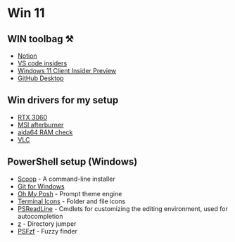 # Win 11

## WIN toolbag ⚒️

- [Notion](https://www.notion.so/)
- [VS code insiders](https://code.visualstudio.com/insiders/)
- [Windows 11 Client Insider Preview](https://www.microsoft.com/en-us/software-download/windowsinsiderpreviewiso)
- [GitHub Desktop](https://desktop.github.com/)


## Win drivers for my setup

- [RTX 3060](https://www.nvidia.com/Download/driverResults.aspx/186768/en-us)
- [MSI afterburner](https://www.msi.com/Landing/afterburner/graphics-cards)
- [aida64 RAM check](https://www.aida64.com/downloads/NzlmZTllNmE=)
- [VLC](https://www.videolan.org/vlc/)

## PowerShell setup (Windows)

- [Scoop](https://scoop.sh/) - A command-line installer
- [Git for Windows](https://gitforwindows.org/)
- [Oh My Posh](https://ohmyposh.dev/) - Prompt theme engine
- [Terminal Icons](https://github.com/devblackops/Terminal-Icons) - Folder and file icons
- [PSReadLine](https://docs.microsoft.com/en-us/powershell/module/psreadline/) - Cmdlets for customizing the editing environment, used for autocompletion
- [z](https://www.powershellgallery.com/packages/z) - Directory jumper
- [PSFzf](https://github.com/kelleyma49/PSFzf) - Fuzzy finder
